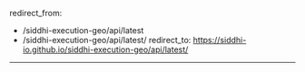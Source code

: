 redirect_from:
  - /siddhi-execution-geo/api/latest
  - /siddhi-execution-geo/api/latest/
redirect_to: https://siddhi-io.github.io/siddhi-execution-geo/api/latest/
---
